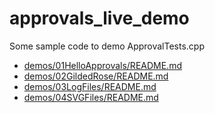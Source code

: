 # approvals_live_demo

Some sample code to demo ApprovalTests.cpp

* [demos/01HelloApprovals/README.md](demos/01HelloApprovals/README.md)
* [demos/02GildedRose/README.md](demos/02GildedRose/README.md)
* [demos/03LogFiles/README.md](demos/03LogFiles/README.md)
* [demos/04SVGFiles/README.md](demos/04SVGFiles/README.md)
